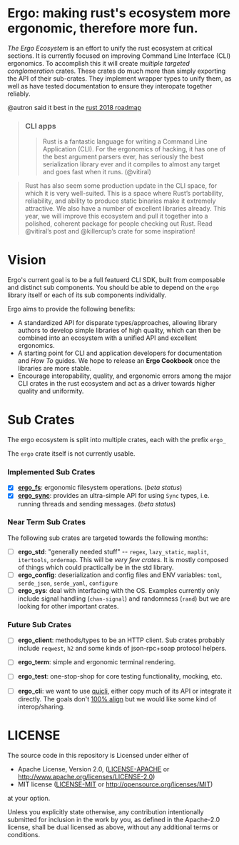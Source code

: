 # Ergo: making rust's ecosystem more ergonomic, therefore more fun.

_The Ergo Ecosystem_ is an effort to unify the rust ecosystem at critical
sections. It is currently focused on improving Command Line Interface (CLI)
ergonomics. To accomplish this it will create _multiple targeted
conglomeration_ crates. These crates do much more than simply exporting the
API of their sub-crates. They implement wrapper types to unify them, as well
as have tested documentation to ensure they interopate together reliably.

@autron said it best in the
[rust 2018 roadmap](https://github.com/aturon/rfcs/blob/roadmap-2018/text/0000-roadmap-2018.md#cli-apps)

> ### CLI apps
> > Rust is a fantastic language for writing a Command Line Application (CLI).
> > For the ergonomics of hacking, it has one of the best argument parsers
> > ever, has seriously the best serialization library ever and it compiles to
> > almost any target and goes fast when it runs. (@vitiral)

> Rust has also seem some production update in the CLI space, for which it is
> very well-suited. This is a space where Rust’s portability, reliability, and
> ability to produce static binaries make it extremely attractive. We also have a
> number of excellent libraries already. This year, we will improve this
> ecosystem and pull it together into a polished, coherent package for people
> checking out Rust. Read @vitiral’s post and @killercup’s crate for some
> inspiration!


# Vision
Ergo's current goal is to be a full featuerd CLI SDK, built from composable
and distinct sub components. You should be able to depend on the `ergo` library
itself or each of its sub components individally.

Ergo aims to provide the following benefits:
- A standardized API for disparate types/approaches, allowing library authors
  to develop simple libraries of high quality, which can then be combined into
  an ecosystem with a unified API and excellent ergonomics.
- A starting point for CLI and application developers for documentation and
  *How To* guides. We hope to release an **Ergo Cookbook** once the libraries
  are more stable.
- Encourage interopability, quality, and ergonomic errors among the major CLI
  crates in the rust ecosystem and act as a driver towards higher quality and
  uniformity.


# Sub Crates
The ergo ecosystem is split into multiple crates, each with the prefix `ergo_`

The `ergo` crate itself is not currently usable.

### Implemented Sub Crates
- [x] [**ergo_fs**](https://github.com/vitiral/ergo_fs): ergonomic filesystem
  operations. (*beta status*)
- [x] [**ergo_sync**](https://github.com/rust-crates/ergo_sync): provides an
  ultra-simple API for using `Sync` types, i.e.  running threads and sending
  messages. (*beta status*)

### Near Term Sub Crates
The following sub crates are targeted towards the following months:

- [ ] **ergo_std**: "generally needed stuff" -- `regex`, `lazy_static`,
  `maplit`, `itertools`, `ordermap`. This will be _very few
  crates_. It is mostly composed of things which could practically be in the
  std library.
- [ ] **ergo_config**: deserialization and config files and ENV variables:
  `toml`, `serde_json`, `serde_yaml`, `configure`
- [ ] **ergo_sys**: deal with interfacing with the OS. Examples currently only
  include signal handling (`chan-signal`) and randomness (`rand`) but we are
  looking for other important crates.

### Future Sub Crates
- [ ] **ergo_client**: methods/types to be an HTTP client. Sub crates probably
  include `reqwest`, `h2` and some kinds of json-rpc+soap protocol helpers.
- [ ] **ergo_term**: simple and ergonomic terminal rendering.
- [ ] **ergo_test**: one-stop-shop for core testing functionality, mocking,
  etc.
- [ ] **ergo_cli**: we want to use
  [quicli](https://github.com/killercup/quicli), either copy much of its API or
  integrate it directly. The goals don't
  [100% align](https://github.com/killercup/quicli/issues/19) but we would
  like some kind of interop/sharing.


# LICENSE
The source code in this repository is Licensed under either of
- Apache License, Version 2.0, ([LICENSE-APACHE](LICENSE-APACHE) or
  http://www.apache.org/licenses/LICENSE-2.0)
- MIT license ([LICENSE-MIT](LICENSE-MIT) or
  http://opensource.org/licenses/MIT)

at your option.

Unless you explicitly state otherwise, any contribution intentionally submitted
for inclusion in the work by you, as defined in the Apache-2.0 license, shall
be dual licensed as above, without any additional terms or conditions.
